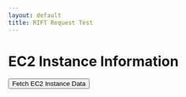 ```yaml
---
layout: default
title: RIFT Request Test
---
```




<h1>EC2 Instance Information</h1>

<button id="fetchData" onclick="fetchEC2Data()">Fetch EC2 Instance Data</button>
<div id="ec2Data"></div>

<script>
    function fetchEC2Data() {
        fetch('riftflask.stu.nighthawkcodingsociety.com/get-ec2-instances', {
            method: 'GET',
            headers: {
                'Content-Type': 'application/json',
            },
        })
        .then(response => response.json())
        .then(data => {
            document.getElementById('ec2Data').innerHTML = data;
        })
        .catch((error) => {
            console.error('Error:', error);
            document.getElementById('ec2Data').innerHTML = 'Error fetching data';
        });
    }
</script>




